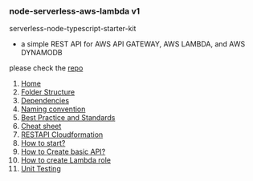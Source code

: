### node-serverless-aws-lambda v1
serverless-node-typescript-starter-kit
  - a simple REST API for AWS API GATEWAY, AWS LAMBDA, and AWS DYNAMODB

please check the [repo](https://github.com/juztinlazaro/node-serverless-aws-lambda)

1. [Home]()
2. [Folder Structure]()
3. [Dependencies]()
4. [Naming convention]()
5. [Best Practice and Standards]()
6. [Cheat sheet]()
7. [RESTAPI Cloudformation]()
8. [How to start?]()
9. [How to Create basic API?]()
10. [How to create Lambda role]()
11. [Unit Testing]()